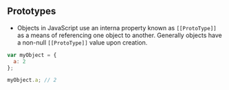 ## Prototypes

- Objects in JavaScript use an interna property known as `[[ProtoType]]` as a means of referencing one object to another. Generally objects have a non-null `[[ProtoType]]` value upon creation.

```js
var myObject = {
  a: 2
};

myObject.a; // 2
```
